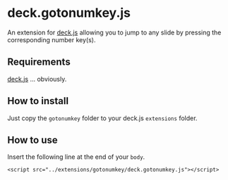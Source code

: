 # deck.gotonumkey.js #

An extension for [deck.js][] allowing you to jump to any slide by pressing the corresponding number key(s).

## Requirements ##

[deck.js][] ... obviously.

## How to install ##

Just copy the `gotonumkey` folder to your deck.js `extensions` folder.

## How to use ##

Insert the following line at the end of your `body`.

	<script src="../extensions/gotonumkey/deck.gotonumkey.js"></script>

[deck.js]: https://github.com/imakewebthings/deck.js